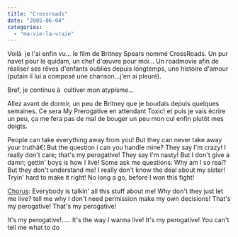 ```yaml
---
title: "Crossroads"
date: "2005-06-04"
categories: 
  - "ma-vie-la-vraie"
---
```


Voilà  je l'ai enfin vu... le film de Britney Spears nommé CrossRoads. Un pur navet pour le quidam, un chef d'œuvre pour moi... Un roadmovie afin de réaliser ses rêves d'enfants oubliés depuis longtemps, une histoire d'amour (putain il lui a composé une chanson...j'en ai pleuré).

Bref, je continue à  cultiver mon atypisme...

Allez avant de dormir, un peu de Britney que je boudais depuis quelques semaines. Ce sera My Prerogative en attendant Toxic! et puis je vais écrire un peu, ça me fera pas de mal de bouger un peu mon cul enfin plutôt mes doigts.

People can take everything away from you! But they can never take away your truthâ€¦ But the question i can you handle mine? They say I'm crazy! I really don't care; that's my perogative! They say I'm nasty! But I don't give a damn; gettin' boys is how I live! Some ask me questions: Why am I so real? But they don't understand me! I really don't know the deal about my sister! Tryin' hard to make it right! No long a go, before I won this fight!

[Chorus](Chorus): Everybody is talkin' all this stuff about me! Why don't they just let me live? tell me why I don't need permission make my own decisions! That's my perogative! That's my perogative!

It's my perogative!..... It's the way I wanna live! It's my perogative! You can't tell me what to do
